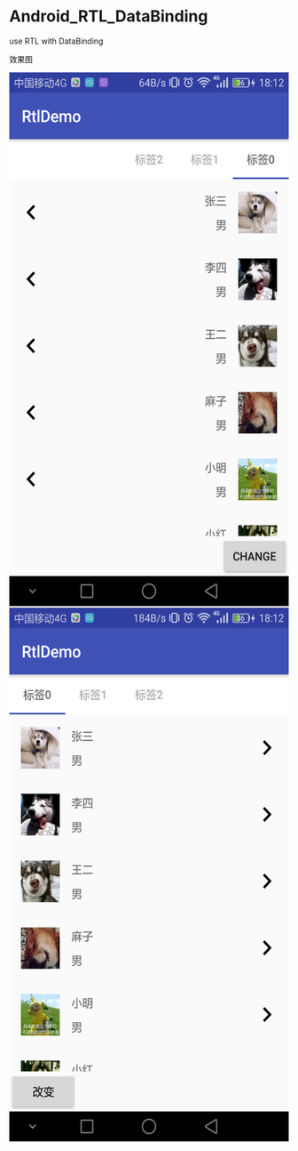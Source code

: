# Android_RTL_DataBinding
use RTL with DataBinding

效果图

<img src="./app/src/main/result1.png" width = "540" height = "960" alt="图片名称"/>
<img src="./app/src/main/result2.png" width = "540" height = "960" alt="图片名称"/>

